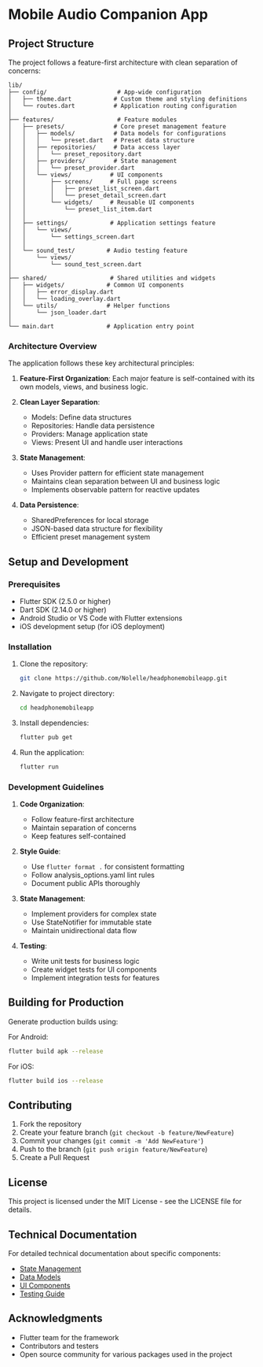 # Mobile Audio Companion App

## Project Structure

The project follows a feature-first architecture with clean separation of concerns:

```
lib/
├── config/                    # App-wide configuration
│   ├── theme.dart            # Custom theme and styling definitions
│   └── routes.dart           # Application routing configuration
│
├── features/                  # Feature modules
│   ├── presets/              # Core preset management feature
│   │   ├── models/           # Data models for configurations
│   │   │   └── preset.dart   # Preset data structure
│   │   ├── repositories/     # Data access layer
│   │   │   └── preset_repository.dart
│   │   ├── providers/        # State management
│   │   │   └── preset_provider.dart
│   │   └── views/           # UI components
│   │       ├── screens/     # Full page screens
│   │       │   ├── preset_list_screen.dart
│   │       │   └── preset_detail_screen.dart
│   │       └── widgets/     # Reusable UI components
│   │           └── preset_list_item.dart
│   │
│   ├── settings/            # Application settings feature
│   │   └── views/
│   │       └── settings_screen.dart
│   │
│   └── sound_test/         # Audio testing feature
│       └── views/
│           └── sound_test_screen.dart
│
├── shared/                  # Shared utilities and widgets
│   ├── widgets/            # Common UI components
│   │   ├── error_display.dart
│   │   └── loading_overlay.dart
│   └── utils/              # Helper functions
│       └── json_loader.dart
│
└── main.dart               # Application entry point
```

### Architecture Overview

The application follows these key architectural principles:

1. **Feature-First Organization**: Each major feature is self-contained with its own models, views, and business logic.

2. **Clean Layer Separation**:
   - Models: Define data structures
   - Repositories: Handle data persistence
   - Providers: Manage application state
   - Views: Present UI and handle user interactions

3. **State Management**:
   - Uses Provider pattern for efficient state management
   - Maintains clean separation between UI and business logic
   - Implements observable pattern for reactive updates

4. **Data Persistence**:
   - SharedPreferences for local storage
   - JSON-based data structure for flexibility
   - Efficient preset management system

## Setup and Development

### Prerequisites

- Flutter SDK (2.5.0 or higher)
- Dart SDK (2.14.0 or higher)
- Android Studio or VS Code with Flutter extensions
- iOS development setup (for iOS deployment)

### Installation

1. Clone the repository:

   ```bash
   git clone https://github.com/Nolelle/headphonemobileapp.git
   ```

2. Navigate to project directory:

   ```bash
   cd headphonemobileapp
   ```

3. Install dependencies:

   ```bash
   flutter pub get
   ```

4. Run the application:

   ```bash
   flutter run
   ```

### Development Guidelines

1. **Code Organization**:
   - Follow feature-first architecture
   - Maintain separation of concerns
   - Keep features self-contained

2. **Style Guide**:
   - Use `flutter format .` for consistent formatting
   - Follow analysis_options.yaml lint rules
   - Document public APIs thoroughly

3. **State Management**:
   - Implement providers for complex state
   - Use StateNotifier for immutable state
   - Maintain unidirectional data flow

4. **Testing**:
   - Write unit tests for business logic
   - Create widget tests for UI components
   - Implement integration tests for features

## Building for Production

Generate production builds using:

For Android:

```bash
flutter build apk --release
```

For iOS:

```bash
flutter build ios --release
```

## Contributing

1. Fork the repository
2. Create your feature branch (`git checkout -b feature/NewFeature`)
3. Commit your changes (`git commit -m 'Add NewFeature'`)
4. Push to the branch (`git push origin feature/NewFeature`)
5. Create a Pull Request

## License

This project is licensed under the MIT License - see the LICENSE file for details.

## Technical Documentation

For detailed technical documentation about specific components:

- [State Management](docs/state-management.md)
- [Data Models](docs/data-models.md)
- [UI Components](docs/ui-components.md)
- [Testing Guide](docs/testing.md)

## Acknowledgments

- Flutter team for the framework
- Contributors and testers
- Open source community for various packages used in the project
